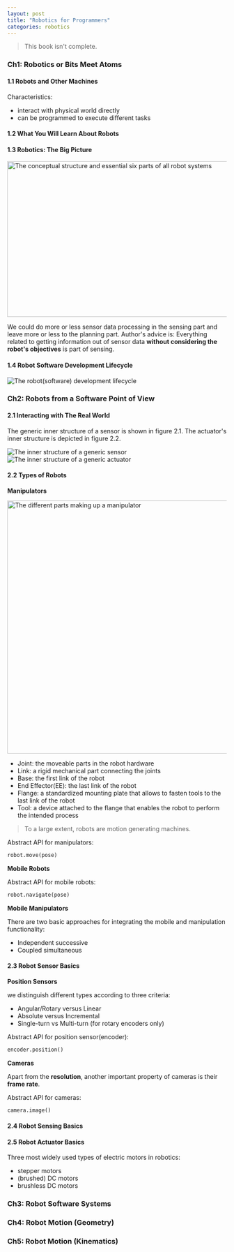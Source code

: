 ```yaml
---
layout: post
title: "Robotics for Programmers"
categories: robotics
---
```


> This book isn't complete.

### Ch1: Robotics or Bits Meet Atoms

#### 1.1 Robots and Other Machines

Characteristics:
* interact with physical world directly
* can be programmed to execute different tasks

#### 1.2 What You Will Learn About Robots

#### 1.3 Robotics: The Big Picture

<img src="/assets/2024-10-08-robotics_for_programmers/figure1-1.png" alt="The conceptual structure and essential six parts of all robot systems" width="633" height="357">

We could do more or less sensor data processing in the sensing part and leave more or less to the planning part. Author's advice is: Everything related to getting information out of sensor data **without considering the robot's objectives** is part of sensing.

#### 1.4 Robot Software Development Lifecycle

![The robot(software) development lifecycle](/assets/2024-10-08-robotics_for_programmers/figure1-4.png)

### Ch2: Robots from a Software Point of View

#### 2.1 Interacting with The Real World

The generic inner structure of a sensor is shown in figure 2.1. The actuator's inner structure is depicted in figure 2.2.

![The inner structure of a generic sensor](/assets/2024-10-08-robotics_for_programmers/figure2-1.png)
![The inner structure of a generic actuator](/assets/2024-10-08-robotics_for_programmers/figure2-2.png)

#### 2.2 Types of Robots

**Manipulators**

<img src="/assets/2024-10-08-robotics_for_programmers/figure2-5.png" alt="The different parts making up a manipulator" width="580" height="580">

* Joint: the moveable parts in the robot hardware
* Link: a rigid mechanical part connecting the joints
* Base: the first link of the robot
* End Effector(EE): the last link of the robot
* Flange: a standardized mounting plate that allows to fasten tools to the last link of the robot
* Tool: a device attached to the flange that enables the robot to perform the intended process

> To a large extent, robots are motion generating machines.

Abstract API for manipulators:

```python
robot.move(pose)
```

**Mobile Robots**

Abstract API for mobile robots:

```python
robot.navigate(pose)
```

**Mobile Manipulators**

There are two basic approaches for integrating the mobile and manipulation functionality:
* Independent successive
* Coupled simultaneous

#### 2.3 Robot Sensor Basics

**Position Sensors**

we distinguish different types according to three criteria:
* Angular/Rotary versus Linear
* Absolute versus Incremental
* Single-turn vs Multi-turn (for rotary encoders only)

Abstract API for position sensor(encoder):

```python
encoder.position()
```

**Cameras**

Apart from the **resolution**, another important property of cameras is their **frame rate**.

Abstract API for cameras:

```python
camera.image()
```

#### 2.4 Robot Sensing Basics

#### 2.5 Robot Actuator Basics

Three most widely used types of electric motors in robotics:
* stepper motors
* (brushed) DC motors
* brushless DC motors

### Ch3: Robot Software Systems

### Ch4: Robot Motion (Geometry)

### Ch5: Robot Motion (Kinematics)

